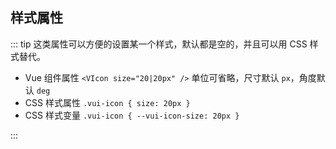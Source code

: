 ## 样式属性

::: tip
这类属性可以方便的设置某一个样式，默认都是空的，并且可以用 CSS 样式替代。

- Vue 组件属性 `<VIcon size="20|20px" />` 单位可省略，尺寸默认 `px`，角度默认 `deg`
- CSS 样式属性 `.vui-icon { size: 20px }`
- CSS 样式变量 `.vui-icon { --vui-icon-size: 20px }`

:::
